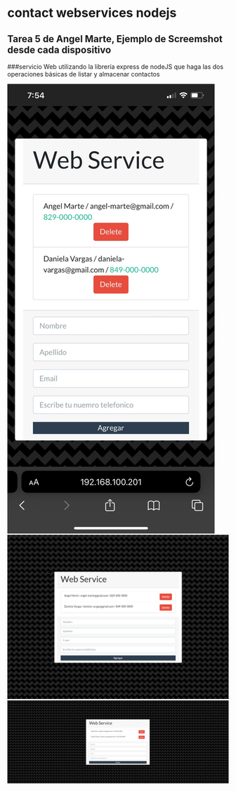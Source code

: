 # contact webservices nodejs
## Tarea 5 de Angel Marte, Ejemplo de Screemshot desde cada dispositivo
###servicio Web utilizando la librería express de nodeJS que haga las dos operaciones básicas de listar y almacenar contactos 

![Alt text](src/public/assets/images/screenshot-from-my-phone.jpeg "Example 1")
![Alt text](src/public/assets/images/screenshot-from-my-pc-2.png "Example 2")
![Alt text](src/public/assets/images/screenshot-from-my-pc.png "Example 3")
